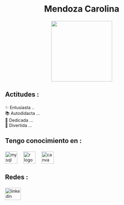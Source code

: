 <h1  align="center">Mendoza Carolina</h1>

###

<div align="center">
  <img height="200" src="https://e0.pxfuel.com/wallpapers/220/631/desktop-wallpaper-data-analytics-data-analysis.jpg"  />
</div>

###

<h2 align="left">Actitudes :</h2>

###

<p align="left">✨ Entusiasta ..<br>📚 Autodidacta ...<br>🎯 Dedicada ...<br>🎲 Divertida ...</p>

###

<h2 align="left">Tengo conocimiento en :</h2>

###

<div align="left">
  <img src="https://cdn.jsdelivr.net/gh/devicons/devicon/icons/mysql/mysql-original.svg" height="40" alt="mysql logo"  />
  <img width="12" />
  <img src="https://cdn.jsdelivr.net/gh/devicons/devicon/icons/r/r-original.svg" height="40" alt="r logo"  />
  <img width="12" />
  <img src="https://cdn.jsdelivr.net/gh/devicons/devicon/icons/canva/canva-original.svg" height="40" alt="canva logo"  />
</div>

###

<h2 align="left">Redes :</h2>

###

<div align="left">
  <a href="https://www.linkedin.com/in/carolina-ayelen-mendoza-888785223/" target="_blank">
    <img src="https://raw.githubusercontent.com/maurodesouza/profile-readme-generator/master/src/assets/icons/social/linkedin/default.svg" width="52" height="40" alt="linkedin logo"  />
  </a>
</div>

###